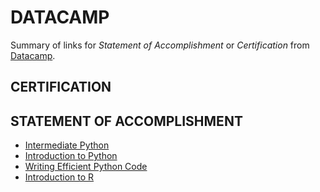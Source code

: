 # DATACAMP
Summary of links for *Statement of Accomplishment* or *Certification* from [Datacamp](https://www.datacamp.com/).

## CERTIFICATION

## STATEMENT OF ACCOMPLISHMENT
- [Intermediate Python](https://www.datacamp.com/statement-of-accomplishment/course/28413170c44157aba933db4e063da12c76073b33)
- [Introduction to Python](https://www.datacamp.com/statement-of-accomplishment/course/50b44a5e2a6564f2921fa3f5d9ca3eda82bd79d4)
- [Writing Efficient Python Code](https://www.datacamp.com/statement-of-accomplishment/course/853044b85f67cba0bdfe0eceec55e947ad03ddc1)
- [Introduction to R](https://www.datacamp.com/statement-of-accomplishment/course/8ef8c91a58a50ce67e12f1e0df3f52a67dbb30c1)
